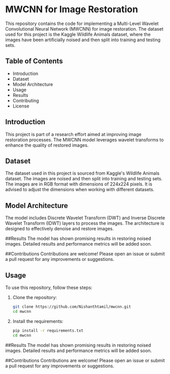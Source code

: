 # MWCNN for Image Restoration

This repository contains the code for implementing a Multi-Level Wavelet Convolutional Neural Network (MWCNN) for image restoration. The dataset used for this project is the Kaggle Wildlife Animals dataset, where the images have been artificially noised and then split into training and testing sets.

## Table of Contents
- Introduction
- Dataset
- Model Architecture
- Usage
- Results
- Contributing
- License

## Introduction
This project is part of a research effort aimed at improving image restoration processes. The MWCNN model leverages wavelet transforms to enhance the quality of restored images.

## Dataset
The dataset used in this project is sourced from Kaggle's Wildlife Animals dataset. The images are noised and then split into training and testing sets. The images are in RGB format with dimensions of 224x224 pixels. It is advised to adjust the dimensions when working with different datasets.

## Model Architecture
The model includes Discrete Wavelet Transform (DWT) and Inverse Discrete Wavelet Transform (IDWT) layers to process the images. The architecture is designed to effectively denoise and restore images.

##Results
The model has shown promising results in restoring noised images. Detailed results and performance metrics will be added soon.

##Contributions
Contributions are welcome! Please open an issue or submit a pull request for any improvements or suggestions.
## Usage
To use this repository, follow these steps:

1. Clone the repository:
   ```bash
   git clone https://github.com/Nishanthtamil/mwcnn.git
   cd mwcnn
2. Install the requirements:
   ```bash
   pip install -r requirements.txt
   cd mwcnn
##Results
The model has shown promising results in restoring noised images. Detailed results and performance metrics will be added soon.

##Contributions
Contributions are welcome! Please open an issue or submit a pull request for any improvements or suggestions.
